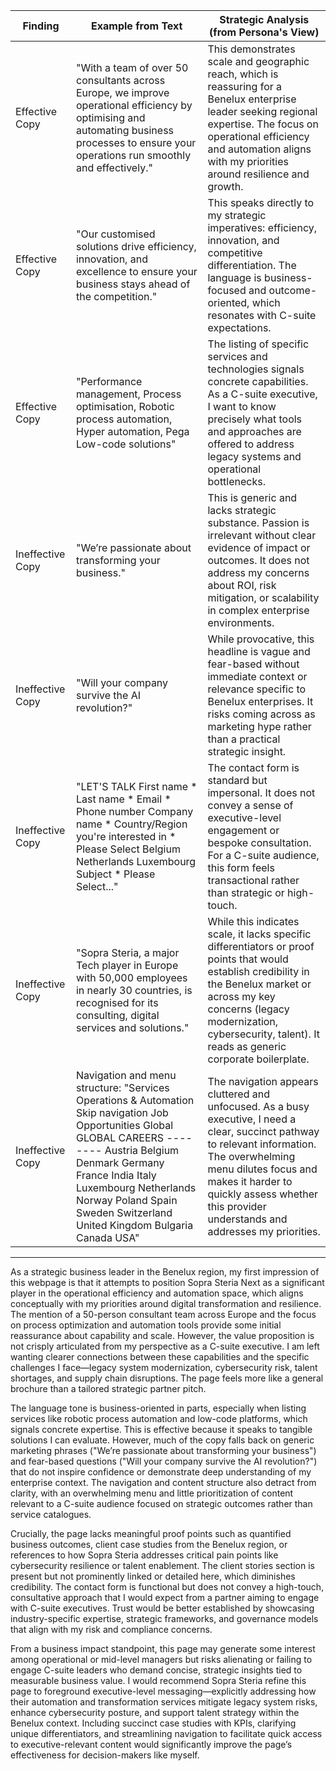 | Finding          | Example from Text                                                                                 | Strategic Analysis (from Persona's View)                                                                                                                                                                                                                           |
| ---------------- | ------------------------------------------------------------------------------------------------ | ------------------------------------------------------------------------------------------------------------------------------------------------------------------------------------------------------------------------------------------------------------------ |
| Effective Copy   | "With a team of over 50 consultants across Europe, we improve operational efficiency by optimising and automating business processes to ensure your operations run smoothly and effectively." | This demonstrates scale and geographic reach, which is reassuring for a Benelux enterprise leader seeking regional expertise. The focus on operational efficiency and automation aligns with my priorities around resilience and growth.                             |
| Effective Copy   | "Our customised solutions drive efficiency, innovation, and excellence to ensure your business stays ahead of the competition."                             | This speaks directly to my strategic imperatives: efficiency, innovation, and competitive differentiation. The language is business-focused and outcome-oriented, which resonates with C-suite expectations.                                                        |
| Effective Copy   | "Performance management, Process optimisation, Robotic process automation, Hyper automation, Pega Low-code solutions"                                       | The listing of specific services and technologies signals concrete capabilities. As a C-suite executive, I want to know precisely what tools and approaches are offered to address legacy systems and operational bottlenecks.                                   |
| Ineffective Copy | "We’re passionate about transforming your business."                                                                                                      | This is generic and lacks strategic substance. Passion is irrelevant without clear evidence of impact or outcomes. It does not address my concerns about ROI, risk mitigation, or scalability in complex enterprise environments.                                    |
| Ineffective Copy | "Will your company survive the AI revolution?"                                                                                                            | While provocative, this headline is vague and fear-based without immediate context or relevance specific to Benelux enterprises. It risks coming across as marketing hype rather than a practical strategic insight.                                               |
| Ineffective Copy | "LET'S TALK First name * Last name * Email * Phone number Company name * Country/Region you're interested in * Please Select Belgium Netherlands Luxembourg Subject * Please Select..." | The contact form is standard but impersonal. It does not convey a sense of executive-level engagement or bespoke consultation. For a C-suite audience, this form feels transactional rather than strategic or high-touch.                                            |
| Ineffective Copy | "Sopra Steria, a major Tech player in Europe with 50,000 employees in nearly 30 countries, is recognised for its consulting, digital services and solutions." | While this indicates scale, it lacks specific differentiators or proof points that would establish credibility in the Benelux market or across my key concerns (legacy modernization, cybersecurity, talent). It reads as generic corporate boilerplate.               |
| Ineffective Copy | Navigation and menu structure: "Services Operations & Automation Skip navigation Job Opportunities Global GLOBAL CAREERS -------- Austria Belgium Denmark Germany France India Italy Luxembourg Netherlands Norway Poland Spain Sweden Switzerland United Kingdom Bulgaria Canada USA" | The navigation appears cluttered and unfocused. As a busy executive, I need a clear, succinct pathway to relevant information. The overwhelming menu dilutes focus and makes it harder to quickly assess whether this provider understands and addresses my priorities. |

---

As a strategic business leader in the Benelux region, my first impression of this webpage is that it attempts to position Sopra Steria Next as a significant player in the operational efficiency and automation space, which aligns conceptually with my priorities around digital transformation and resilience. The mention of a 50-person consultant team across Europe and the focus on process optimization and automation tools provide some initial reassurance about capability and scale. However, the value proposition is not crisply articulated from my perspective as a C-suite executive. I am left wanting clearer connections between these capabilities and the specific challenges I face—legacy system modernization, cybersecurity risk, talent shortages, and supply chain disruptions. The page feels more like a general brochure than a tailored strategic partner pitch.

The language tone is business-oriented in parts, especially when listing services like robotic process automation and low-code platforms, which signals concrete expertise. This is effective because it speaks to tangible solutions I can evaluate. However, much of the copy falls back on generic marketing phrases ("We’re passionate about transforming your business") and fear-based questions ("Will your company survive the AI revolution?") that do not inspire confidence or demonstrate deep understanding of my enterprise context. The navigation and content structure also detract from clarity, with an overwhelming menu and little prioritization of content relevant to a C-suite audience focused on strategic outcomes rather than service catalogues.

Crucially, the page lacks meaningful proof points such as quantified business outcomes, client case studies from the Benelux region, or references to how Sopra Steria addresses critical pain points like cybersecurity resilience or talent enablement. The client stories section is present but not prominently linked or detailed here, which diminishes credibility. The contact form is functional but does not convey a high-touch, consultative approach that I would expect from a partner aiming to engage with C-suite executives. Trust would be better established by showcasing industry-specific expertise, strategic frameworks, and governance models that align with my risk and compliance concerns.

From a business impact standpoint, this page may generate some interest among operational or mid-level managers but risks alienating or failing to engage C-suite leaders who demand concise, strategic insights tied to measurable business value. I would recommend Sopra Steria refine this page to foreground executive-level messaging—explicitly addressing how their automation and transformation services mitigate legacy system risks, enhance cybersecurity posture, and support talent strategy within the Benelux context. Including succinct case studies with KPIs, clarifying unique differentiators, and streamlining navigation to facilitate quick access to executive-relevant content would significantly improve the page’s effectiveness for decision-makers like myself.